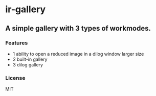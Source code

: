 # ir-gallery

## A simple gallery with 3 types of workmodes.

### Features

- 1 ability to open a reduced image in a dilog window larger size
- 2 built-in gallery
- 3 dilog gallery

### License
MIT